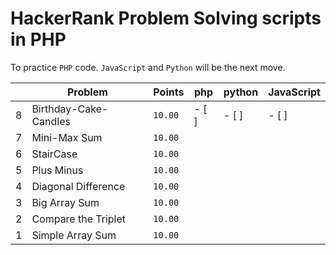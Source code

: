 # HackerRank Problem Solving scripts in PHP

To practice `PHP` code. `JavaScript` and `Python` will be the next move.

|   | Problem | Points | php | python | JavaScript |
|---|---|---|---|---|---|
| 8 | Birthday-Cake-Candles | `10.00` | - [ ] | - [ ] | - [ ] |
| 7 | Mini-Max Sum | `10.00` |
| 6 | StairCase | `10.00` |
| 5 | Plus Minus | `10.00` |
| 4 | Diagonal Difference | `10.00` |
| 3 | Big Array Sum | `10.00` |
| 2 | Compare the Triplet | `10.00` |
| 1 | Simple Array Sum | `10.00` |
